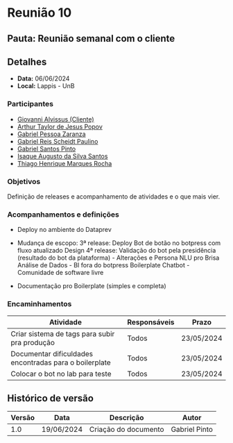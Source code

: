 # Reunião 10

## Pauta: Reunião semanal com o cliente

## Detalhes

- **Data:** 06/06/2024
- **Local:** Lappis - UnB

### Participantes

- [Giovanni Alvissus (Cliente)](https://github.com/giovanni1106)
- [Arthur Taylor de Jesus Popov](https://github.com/Eruel6)
- [Gabriel Pessoa Zaranza](https://github.com/GZaranza)
- [Gabriel Reis Scheidt Paulino](https://github.com/Gxaite)
- [Gabriel Santos Pinto](https://github.com/GabrielSPinto)
- [Isaque Augusto da Silva Santos](https://github.com/seraphritt)
- [Thiago Henrique Marques Rocha](https://github.com/MarquesAerospace)

### Objetivos

Definição de releases e acompanhamento de atividades e o que mais vier.

### Acompanhamentos e definições

- Deploy no ambiente do Dataprev

- Mudança de escopo:
3ª release:
Deploy
Bot de botão no botpress com fluxo atualizado
Design
4ª release:
Validação do bot pela presidência (resultado do bot da plataforma) - Alterações e Persona
NLU pro Brisa
Análise de Dados - BI fora do botpress
Boilerplate Chatbot - Comunidade de software livre

- Documentação pro Boilerplate (simples e completa)

### Encaminhamentos

| Atividade                                   | Responsáveis                  | Prazo      |
|---------------------------------------------|-------------------------------|------------|
|Criar sistema de tags para subir pra produção|Todos| 23/05/2024 |
| Documentar dificuldades encontradas para o boilerplate |Todos| 23/05/2024 |
|Colocar o bot no lab para teste|Todos| 23/05/2024 |

## Histórico de versão

| Versão | Data       | Descrição             | Autor             |
|--------|------------|-----------------------|-------------------|
| 1.0    | 19/06/2024 | Criação do documento  | Gabriel Pinto    |
